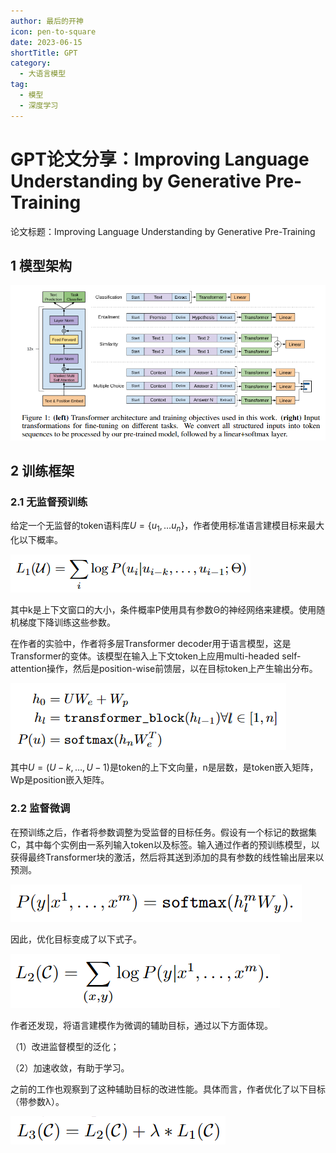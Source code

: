 ```yaml
---
author: 最后的开神
icon: pen-to-square
date: 2023-06-15
shortTitle: GPT
category:
  - 大语言模型
tag:
  - 模型
  - 深度学习
---
```


# GPT论文分享：Improving Language Understanding by Generative Pre-Training

论文标题：Improving Language Understanding by Generative Pre-Training

<!-- more -->

## 1 模型架构

![图1.1 GPT架构图](/assets/images/llm/gpt_1.png)

## 2 训练框架
### 2.1 无监督预训练
给定一个无监督的token语料库$U=\{u_1, \dots u_n\}$，作者使用标准语言建模目标来最大化以下概率。

![](/assets/images/llm/gpt_2.png)

其中k是上下文窗口的大小，条件概率P使用具有参数Θ的神经网络来建模。使用随机梯度下降训练这些参数。

在作者的实验中，作者将多层Transformer decoder用于语言模型，这是Transformer的变体。该模型在输入上下文token上应用multi-headed self-attention操作，然后是position-wise前馈层，以在目标token上产生输出分布。

![](/assets/images/llm/gpt_3.png)

其中$U=(U−k, \dots, U−1)$是token的上下文向量，n是层数，是token嵌入矩阵，Wp是position嵌入矩阵。

### 2.2 监督微调
在预训练之后，作者将参数调整为受监督的目标任务。假设有一个标记的数据集C，其中每个实例由一系列输入token以及标签。输入通过作者的预训练模型，以获得最终Transformer块的激活，然后将其送到添加的具有参数的线性输出层来以预测。

![](/assets/images/llm/gpt_4.png)

因此，优化目标变成了以下式子。

![](/assets/images/llm/gpt_5.png)

作者还发现，将语言建模作为微调的辅助目标，通过以下方面体现。

（1）改进监督模型的泛化；

（2）加速收敛，有助于学习。

之前的工作也观察到了这种辅助目标的改进性能。具体而言，作者优化了以下目标（带参数λ）。

![](/assets/images/llm/gpt_6.png)

